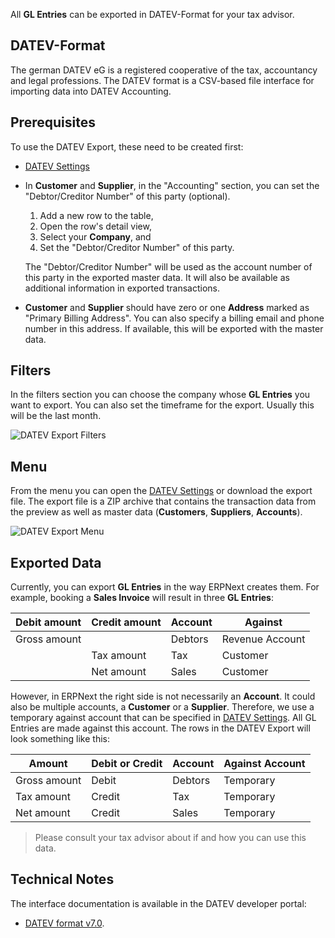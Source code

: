 <!-- add-breadcrumbs -->

All **GL Entries** can be exported in DATEV-Format for your tax advisor.

## DATEV-Format

The german DATEV eG is a registered cooperative of the tax, accountancy and legal professions. The DATEV format is a CSV-based file interface for importing data into DATEV Accounting.

## Prerequisites

To use the DATEV Export, these need to be created first:

- [DATEV Settings](/docs/user/manual/en/regional/germany/datev-settings)
- In **Customer** and **Supplier**, in the "Accounting" section, you can set the "Debtor/Creditor Number" of this party (optional).

    1. Add a new row to the table,
    2. Open the row's detail view,
    3. Select your **Company**, and
    4. Set the "Debtor/Creditor Number" of this party.

    The "Debtor/Creditor Number" will be used as the account number of this party in the exported master data. It will also be available as additional information in exported transactions.
- **Customer** and **Supplier** should have zero or one **Address** marked as "Primary Billing Address". You can also specify a billing email and phone number in this address. If available, this will be exported with the master data. 

## Filters

In the filters section you can choose the company whose **GL Entries** you want to export. You can also set the timeframe for the export. Usually this will be the last month.

![DATEV Export Filters](/docs/assets/img/regional/germany/datev-export-filters.png)

## Menu

From the menu you can open the [DATEV Settings](/docs/user/manual/en/regional/germany/datev-settings) or download the export file. The export file is a ZIP archive that contains the transaction data from the preview as well as master data (**Customers**, **Suppliers**, **Accounts**).

![DATEV Export Menu](/docs/assets/img/regional/germany/datev-export-menu.png)

## Exported Data

Currently, you can export **GL Entries** in the way ERPNext creates them. For example, booking a **Sales Invoice** will result in three **GL Entries**:

| Debit amount | Credit amount | Account | Against         |
|--------------|---------------|---------|-----------------|
| Gross amount |               | Debtors | Revenue Account |
|              | Tax amount    | Tax     | Customer        |
|              | Net amount    | Sales   | Customer        |

However, in ERPNext the right side is not necessarily an **Account**. It could also be multiple accounts, a **Customer** or a **Supplier**. Therefore, we use a temporary against account that can be specified in [DATEV Settings](/docs/user/manual/en/regional/germany/datev-settings). All GL Entries are made against this account. The rows in the DATEV Export will look something like this:

| Amount       | Debit or Credit | Account | Against Account |
|--------------|-----------------|---------|-----------------|
| Gross amount | Debit           | Debtors | Temporary       |
| Tax amount   | Credit          | Tax     | Temporary       |
| Net amount   | Credit          | Sales   | Temporary       |

> Please consult your tax advisor about if and how you can use this data.

## Technical Notes

The interface documentation is available in the DATEV developer portal:

- [DATEV format v7.0](https://developer.datev.de/portal/system/files/files/book/datev_format_v7.0.zip).
